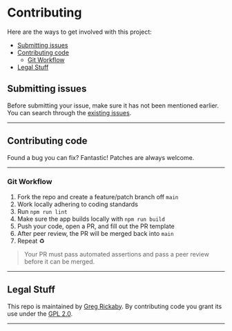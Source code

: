 # Contributing <!-- omit in toc -->

Here are the ways to get involved with this project:

- [Submitting issues](#submitting-issues)
- [Contributing code](#contributing-code)
	- [Git Workflow](#git-workflow)
- [Legal Stuff](#legal-stuff)

## Submitting issues

Before submitting your issue, make sure it has not been mentioned earlier. You can search through the [existing issues](https://github.com/gregrickaby/grd-bb-child/issues).

---

## Contributing code

Found a bug you can fix? Fantastic! Patches are always welcome.

---

### Git Workflow

1. Fork the repo and create a feature/patch branch off `main`
2. Work locally adhering to coding standards
3. Run `npm run lint`
4. Make sure the app builds locally with `npm run build`
5. Push your code, open a PR, and fill out the PR template
6. After peer review, the PR will be merged back into `main`
7. Repeat ♻️

> Your PR must pass automated assertions and pass a peer review before it can be merged.

---

## Legal Stuff

This repo is maintained by [Greg Rickaby](https://gregrickaby.com/). By contributing code you grant its use under the [GPL 2.0](https://github.com/gregrickaby/grd-bb-child/blob/main/LICENSE).

---
